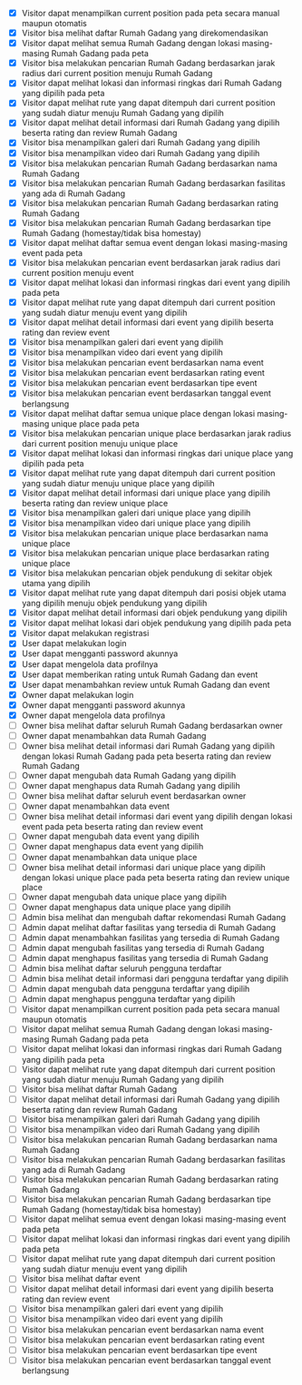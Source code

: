- [x]	Visitor dapat menampilkan current position pada peta secara manual maupun otomatis
- [x]	Visitor bisa melihat daftar Rumah Gadang yang direkomendasikan
- [x]	Visitor dapat melihat semua Rumah Gadang dengan lokasi masing-masing Rumah Gadang pada peta
- [x]	Visitor bisa melakukan pencarian Rumah Gadang berdasarkan jarak radius dari current position menuju Rumah Gadang
- [x]	Visitor dapat melihat lokasi dan informasi ringkas dari Rumah Gadang yang dipilih pada peta
- [x]	Visitor dapat melihat rute yang dapat ditempuh dari current position yang sudah diatur menuju Rumah Gadang yang dipilih
- [x]	Visitor dapat melihat detail informasi dari Rumah Gadang yang dipilih beserta rating dan review Rumah Gadang
- [x]	Visitor bisa menampilkan galeri dari Rumah Gadang yang dipilih
- [x]	Visitor bisa menampilkan video dari Rumah Gadang yang dipilih
- [x]	Visitor bisa melakukan pencarian Rumah Gadang berdasarkan nama Rumah Gadang
- [x]	Visitor bisa melakukan pencarian Rumah Gadang berdasarkan fasilitas yang ada di Rumah Gadang
- [x]	Visitor bisa melakukan pencarian Rumah Gadang berdasarkan rating Rumah Gadang
- [x]	Visitor bisa melakukan pencarian Rumah Gadang berdasarkan tipe Rumah Gadang (homestay/tidak bisa homestay) 
- [x]	Visitor dapat melihat daftar semua event dengan lokasi masing-masing event pada peta
- [x]	Visitor bisa melakukan pencarian event berdasarkan jarak radius dari current position menuju event
- [x]	Visitor dapat melihat lokasi dan informasi ringkas dari event yang dipilih pada peta
- [x]	Visitor dapat melihat rute yang dapat ditempuh dari current position yang sudah diatur menuju event yang dipilih
- [x]	Visitor dapat melihat detail informasi dari event yang dipilih beserta rating dan review event
- [x]	Visitor bisa menampilkan galeri dari event yang dipilih
- [x]	Visitor bisa menampilkan video dari event yang dipilih
- [x]	Visitor bisa melakukan pencarian event berdasarkan nama event
- [x]	Visitor bisa melakukan pencarian event berdasarkan rating event
- [x]	Visitor bisa melakukan pencarian event berdasarkan tipe event 
- [x]	Visitor bisa melakukan pencarian event berdasarkan tanggal event berlangsung
- [x]	Visitor dapat melihat daftar semua unique place dengan lokasi masing-masing unique place pada peta
- [x]	Visitor bisa melakukan pencarian unique place berdasarkan jarak radius dari current position menuju unique place
- [x]	Visitor dapat melihat lokasi dan informasi ringkas dari unique place yang dipilih pada peta
- [x]	Visitor dapat melihat rute yang dapat ditempuh dari current position yang sudah diatur menuju unique place yang dipilih
- [x]	Visitor dapat melihat detail informasi dari unique place yang dipilih beserta rating dan review unique place
- [x]	Visitor bisa menampilkan galeri dari unique place yang dipilih
- [x]	Visitor bisa menampilkan video dari unique place yang dipilih
- [x]	Visitor bisa melakukan pencarian unique place berdasarkan nama unique place
- [x]	Visitor bisa melakukan pencarian unique place berdasarkan rating unique place
- [x]	Visitor bisa melakukan pencarian objek pendukung di sekitar objek utama yang dipilih
- [x]	Visitor dapat melihat rute yang dapat ditempuh dari posisi objek utama yang dipilih menuju objek pendukung yang dipilih
- [x]	Visitor dapat melihat detail informasi dari objek pendukung yang dipilih
- [x]	Visitor dapat melihat lokasi dari objek pendukung yang dipilih pada peta 
- [x]	Visitor dapat melakukan registrasi
- [x]	User dapat melakukan login
- [x]	User dapat mengganti password akunnya
- [x]	User dapat mengelola data profilnya
- [x]	User dapat memberikan rating untuk Rumah Gadang dan event
- [x]	User dapat menambahkan review untuk Rumah Gadang dan event
- [x]	Owner dapat melakukan login 
- [x]	Owner dapat mengganti password akunnya
- [x]	Owner dapat mengelola data profilnya
- [ ]	Owner bisa melihat daftar seluruh Rumah Gadang berdasarkan owner 
- [ ]	Owner dapat menambahkan data Rumah Gadang
- [ ]	Owner bisa melihat detail informasi dari Rumah Gadang yang dipilih dengan lokasi Rumah Gadang pada peta beserta rating dan review Rumah Gadang
- [ ]	Owner dapat mengubah data Rumah Gadang yang dipilih
- [ ]	Owner dapat menghapus data Rumah Gadang yang dipilih
- [ ]	Owner bisa melihat daftar seluruh event berdasarkan owner
- [ ]	Owner dapat menambahkan data event
- [ ]	Owner bisa melihat detail informasi dari event yang dipilih dengan lokasi event pada peta beserta rating dan review event
- [ ]	Owner dapat mengubah data event yang dipilih
- [ ]	Owner dapat menghapus data event yang dipilih
- [ ]	Owner dapat menambahkan data unique place
- [ ]	Owner bisa melihat detail informasi dari unique place yang dipilih dengan lokasi unique place pada peta beserta rating dan review unique place
- [ ]	Owner dapat mengubah data unique place yang dipilih
- [ ]	Owner dapat menghapus data unique place yang dipilih
- [ ]	Admin bisa melihat dan mengubah daftar rekomendasi Rumah Gadang
- [ ]	Admin dapat melihat daftar fasilitas yang tersedia di Rumah Gadang
- [ ]	Admin dapat menambahkan fasilitas yang tersedia di Rumah Gadang
- [ ]	Admin dapat mengubah fasilitas yang tersedia di Rumah Gadang
- [ ]	Admin dapat menghapus fasilitas yang tersedia di Rumah Gadang
- [ ]	Admin bisa melihat daftar seluruh pengguna terdaftar
- [ ]	Admin bisa melihat detail informasi dari pengguna terdaftar yang dipilih
- [ ]	Admin dapat mengubah data pengguna terdaftar yang dipilih
- [ ]	Admin dapat menghapus pengguna terdaftar yang dipilih
- [ ]	Visitor dapat menampilkan current position pada peta secara manual maupun otomatis
- [ ]	Visitor dapat melihat semua Rumah Gadang dengan lokasi masing-masing Rumah Gadang pada peta
- [ ]	Visitor dapat melihat lokasi dan informasi ringkas dari Rumah Gadang yang dipilih pada peta
- [ ]	Visitor dapat melihat rute yang dapat ditempuh dari current position yang sudah diatur menuju Rumah Gadang yang dipilih
- [ ]	Visitor bisa melihat daftar Rumah Gadang
- [ ]	Visitor dapat melihat detail informasi dari Rumah Gadang yang dipilih beserta rating dan review Rumah Gadang
- [ ]	Visitor bisa menampilkan galeri dari Rumah Gadang yang dipilih
- [ ]	Visitor bisa menampilkan video dari Rumah Gadang yang dipilih
- [ ]	Visitor bisa melakukan pencarian Rumah Gadang berdasarkan nama Rumah Gadang
- [ ]	Visitor bisa melakukan pencarian Rumah Gadang berdasarkan fasilitas yang ada di Rumah Gadang
- [ ]	Visitor bisa melakukan pencarian Rumah Gadang berdasarkan rating Rumah Gadang
- [ ]	Visitor bisa melakukan pencarian Rumah Gadang berdasarkan tipe Rumah Gadang (homestay/tidak bisa homestay) 
- [ ]	Visitor dapat melihat semua event dengan lokasi masing-masing event pada peta
- [ ]	Visitor dapat melihat lokasi dan informasi ringkas dari event yang dipilih pada peta
- [ ]	Visitor dapat melihat rute yang dapat ditempuh dari current position yang sudah diatur menuju event yang dipilih
- [ ]	Visitor bisa melihat daftar event
- [ ]	Visitor dapat melihat detail informasi dari event yang dipilih beserta rating dan review event
- [ ]	Visitor bisa menampilkan galeri dari event yang dipilih
- [ ]	Visitor bisa menampilkan video dari event yang dipilih
- [ ]	Visitor bisa melakukan pencarian event berdasarkan nama event
- [ ]	Visitor bisa melakukan pencarian event berdasarkan rating event
- [ ]	Visitor bisa melakukan pencarian event berdasarkan tipe event 
- [ ]	Visitor bisa melakukan pencarian event berdasarkan tanggal event berlangsung

